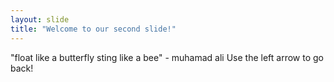 ```yaml
---
layout: slide
title: "Welcome to our second slide!"
---
```

"float like a butterfly sting like a bee" - muhamad ali
Use the left arrow to go back!
